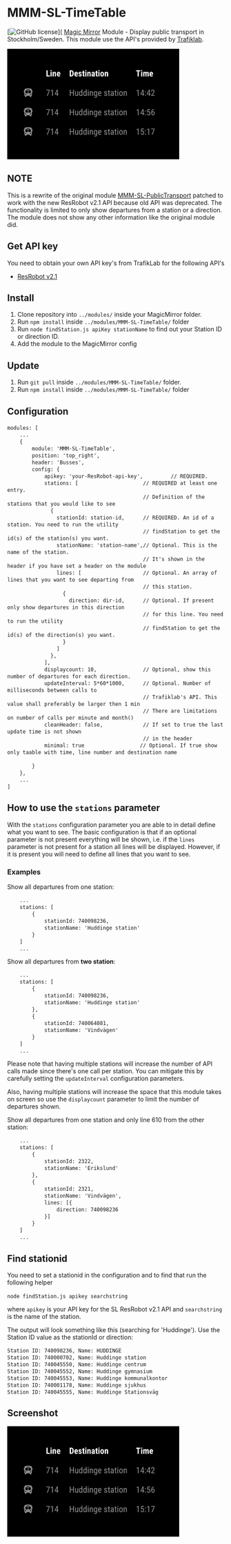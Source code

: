 # MMM-SL-TimeTable
[![GitHub license](https://img.shields.io/badge/license-MIT-blue.svg)](
[Magic Mirror](https://magicmirror.builders/) Module - Display public transport in Stockholm/Sweden. This module use the API's provided by [Trafiklab](https://www.trafiklab.se/api).

![SL PublicTransport Module](https://github.com/rvoitenko/MMM-SL-TimeTable/blob/master/docs/MMM-SL-Screenshot.PNG)

## NOTE
This is a rewrite of the original module [MMM-SL-PublicTransport](https://github.com/boghammar/MMM-SL-PublicTransport) patched to work with the new ResRobot v2.1 API because old API was deprecated.
The functionality is limited to only show departures from a station or a direction. The module does not show any other information like the original module did.

## Get API key
You need to obtain your own API key's from TrafikLab for the following API's

* [ResRobot v2.1](https://www.trafiklab.se/sv/api/trafiklab-apis/resrobot-v21/)

## Install
1. Clone repository into ``../modules/`` inside your MagicMirror folder.
2. Run ``npm install`` inside ``../modules/MMM-SL-TimeTable/`` folder
3. Run ``node findStation.js apiKey stationName`` to find out your Station ID or direction ID.
4. Add the module to the MagicMirror config

## Update
1. Run ``git pull`` inside ``../modules/MMM-SL-TimeTable/`` folder.
2. Run ``npm install`` inside ``../modules/MMM-SL-TimeTable/`` folder

## Configuration

```
modules: [
    ...
    {
        module: 'MMM-SL-TimeTable',
        position: 'top_right',
        header: 'Busses',
        config: {
            apikey: 'your-ResRobot-api-key',         // REQUIRED.
            stations: [                     // REQUIRED at least one entry.
                                            // Definition of the stations that you would like to see
              {
                stationId: station-id,      // REQUIRED. An id of a station. You need to run the utility
                                            // findStation to get the id(s) of the station(s) you want.
                stationName: 'station-name',// Optional. This is the name of the station.
                                            // It's shown in the header if you have set a header on the module
                lines: [                    // Optional. An array of lines that you want to see departing from
                                            // this station.
                  {
                    direction: dir-id,      // Optional. If present only show departures in this direction
                                            // for this line. You need to run the utility
                                            // findStation to get the id(s) of the direction(s) you want.
                  }
                ]
              },
            ],
            displaycount: 10,               // Optional, show this number of departures for each direction.
            updateInterval: 5*60*1000,      // Optional. Number of milliseconds between calls to
                                            // Trafiklab's API. This value shall preferably be larger then 1 min
                                            // There are limitations on number of calls per minute and month()
            cleanHeader: false,             // If set to true the last update time is not shown
                                            // in the header
            minimal: true                  // Optional. If true show only taable with time, line number and destination name

        }
    },
    ...
]
```

## How to use the ``stations`` parameter
With the ``stations`` configuration parameter you are able to in detail define what you want to see. The basic configuration is that if an optional parameter is not present everything will be shown, i.e. if the ``lines`` parameter is not present for a station all lines will be displayed. However, if it is present you will need to define all lines that you want to see.

### Examples
Show all departures from one station:
```
    ...
    stations: [
        {
            stationId: 740098236,
            stationName: 'Huddinge station'
        }
    ]
    ...
```

Show all departures from **two station**:
```
    ...
    stations: [
        {
            stationId: 740098236,
            stationName: 'Huddinge station'
        },
        {
            stationId: 740064081,
            stationName: 'Vindvägen'
        }
    ]
    ...
```
Please note that having multiple stations will increase the number of API calls made since there's one call per station. You can mitigate this by carefully setting the ``updateInterval`` configuration parameters.

Also, having multiple stations will increase the space that this module takes on screen so use the ``displaycount`` parameter to limit the number of departures shown.

Show all departures from one station and only line 610 from the other station:
```
    ...
    stations: [
        {
            stationId: 2322,
            stationName: 'Erikslund'
        },
        {
            stationId: 2321,
            stationName: 'Vindvägen',
            lines: [{
                direction: 740098236
            }]
        }
    ]
    ...
```


## Find stationid
You need to set a stationid in the configuration and to find that run the following helper

```node findStation.js apikey searchstring```

where ``apikey`` is your API key for the SL ResRobot v2.1 API and ``searchstring`` is the name of the station.

The output will look something like this (searching for 'Huddinge'). Use the Station ID value as the stationId or direction:

```
Station ID: 740098236, Name: HUDDINGE
Station ID: 740000702, Name: Huddinge station
Station ID: 740045550, Name: Huddinge centrum
Station ID: 740045552, Name: Huddinge gymnasium
Station ID: 740045553, Name: Huddinge kommunalkontor
Station ID: 740001178, Name: Huddinge sjukhus
Station ID: 740045555, Name: Huddinge Stationsväg
```

## Screenshot

![SL TimeTable Module](https://github.com/rvoitenko/MMM-SL-TimeTable/blob/master/docs/MMM-SL-Screenshot.PNG)

